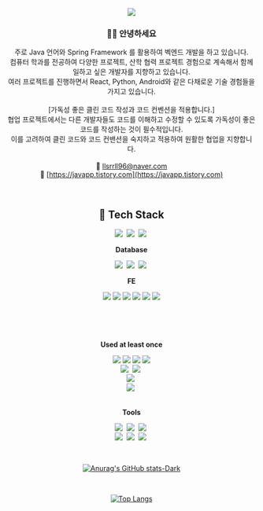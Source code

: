 

<div align="center">
  <img src="https://capsule-render.vercel.app/api?type=waving&color=auto&height=300&section=header&text=계속해서_함께하고_싶은_사람&fontSize=50" />
  
### 👨‍💻 안녕하세요
주로 Java 언어와 Spring Framework 를 활용하여 벡엔드 개발을 하고 있습니다. <br>
컴퓨터 학과를 전공하여 다양한 프로젝트, 산학 협력 프로젝트 경험으로 계속해서 함께 일하고 싶은 개발자를 지향하고 있습니다. <br>
여러 프로젝트를 진행하면서 React, Python, Android와 같은 다채로운 기술 경험들을 가지고 있습니다. <br>
<br>
[가독성 좋은 클린 코드 작성과 코드 컨벤션을 적용합니다.] <br>
협업 프로젝트에서는 다른 개발자들도 코드를 이해하고 수정할 수 있도록 가독성이 좋은 코드를 작성하는 것이 필수적입니다. <br>
이를 고려하여 클린 코드와 코드 컨밴션을 숙지하고 적용하여 원활한 협업을 지향합니다.<br>
<br>
💌 llsrrll96@naver.com <br>
📑 [https://javapp.tistory.com](https://javapp.tistory.com)

<br>
  
<h2>🎹 Tech Stack</h2>

<img src="https://img.shields.io/badge/Java-007396?style=flat-square&logo=JAVA&logoColor=white"/></a>&nbsp;
<img src="https://img.shields.io/badge/Spring Boot-6DB33F?style=flat-square&logo=Spring Boot&logoColor=white"/></a>&nbsp;
<img src="https://img.shields.io/badge/JPA-6DB33F?style=flat-square&logo=JPA&logoColor=white"/></a>&nbsp;

<b>Database</b> 

<img src="https://img.shields.io/badge/MySQL-4479A1?style=flat-square&logo=MySQL&logoColor=white"/></a>&nbsp;
<img src="https://img.shields.io/badge/MongoDB-47A248?style=flat-square&logo=MongoDB&logoColor=white"/></a>&nbsp;
<img src="https://img.shields.io/badge/Redis-DC382D?style=flat-square&logo=Redis&logoColor=white"/></a>&nbsp;


<b>FE</b> <br/>

<img src="https://img.shields.io/badge/jquery-0769AD?style=flat-square&logo=jquery&logoColor=white"></a>
<img src="https://img.shields.io/badge/javascript-F7DF1E?style=flat-square&logo=javascript&logoColor=black">
<img src="https://img.shields.io/badge/react-61DAFB?style=flat-square&logo=react&logoColor=black">
<img src="https://img.shields.io/badge/html-E34F26?style=flat-square&logo=html5&logoColor=white">
<img src="https://img.shields.io/badge/css-1572B6?style=flat-square&logo=css3&logoColor=white">
<img src="https://img.shields.io/badge/bootstrap-7952B3?style=flat-square&logo=bootstrap&logoColor=white">

<br/>
<br/>

<br>

<b>Used at least once</b>

<img src="https://img.shields.io/badge/AWS-232F3E?style=flat-square&logo=Amazon AWS&logoColor=white">
<img src="https://img.shields.io/badge/Naver Cloud-03C75A?style=flat-square&logo=Naver&logoColor=white">
<img src="https://img.shields.io/badge/Docker-2496ED?style=flat-square&logo=Docker&logoColor=white">
<img src="https://img.shields.io/badge/Linux-FCC624?style=flat-square&logo=Linux&logoColor=white">
<br/>
<img src="https://img.shields.io/badge/Python-3776AB?style=flat-square&logo=Python&logoColor=white"/></a>&nbsp;
<img src="https://img.shields.io/badge/pandas-150458?style=flat-square&logo=pandas&logoColor=white"/></a>&nbsp;
<br>
<img src="https://img.shields.io/badge/Kafka-231F20?style=flat-square&logo=Apache Kafka&logoColor=white"/></a>&nbsp;
<br>
<img src="https://img.shields.io/badge/Grafana-F46800?style=flat-square&logo=Grafana&logoColor=white"/></a>&nbsp;

<br>
<br>

<b>Tools</b> <br/>

<img src="https://img.shields.io/badge/Git-F05032?style=flat-square&logo=Git&logoColor=white"/></a>&nbsp;
<img src="https://img.shields.io/badge/Eclipse-2C2255?style=flat-square&logo=Eclipse&logoColor=white"/></a>&nbsp;
<img src="https://img.shields.io/badge/IntelliJ-000000?style=flat-square&logo=IntelliJ IDEA&logoColor=white"/></a>&nbsp;
<br/>
<img src="https://img.shields.io/badge/Notion-000000?style=flat-square&logo=Notion&logoColor=white"/></a>&nbsp;
<img src="https://img.shields.io/badge/Slack-4A154B?style=flat-square&logo=Slack&logoColor=white"/></a>&nbsp;
<img src="https://img.shields.io/badge/Trello-0052CC?style=flat-square&logo=Trello&logoColor=white"/></a>&nbsp;


<br>

[![Anurag's GitHub stats-Dark](https://github-readme-stats.vercel.app/api?username=llsrrll96&show_icons=true&theme=dark#gh-dark-mode-only)](https://github.com/anuraghazra/github-readme-stats#gh-dark-mode-only)

<br>


[![Top Langs](https://github-readme-stats.vercel.app/api/top-langs/?username=llsrrll96&hide_progress=true)](https://github.com/anuraghazra/github-readme-stats)




</div>


